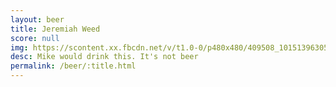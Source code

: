 ```yaml
---
layout: beer
title: Jeremiah Weed
score: null
img: https://scontent.xx.fbcdn.net/v/t1.0-0/p480x480/409508_10151396305103745_1792863383_n.jpg?oh=e53e7eab6e6f2e47134b3f68a0572eb1&oe=591F75CF
desc: Mike would drink this. It's not beer
permalink: /beer/:title.html
---
```

